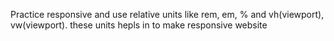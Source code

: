Practice responsive and use relative units like rem, em, % and vh(viewport), vw(viewport). these units hepls in to make responsive website
